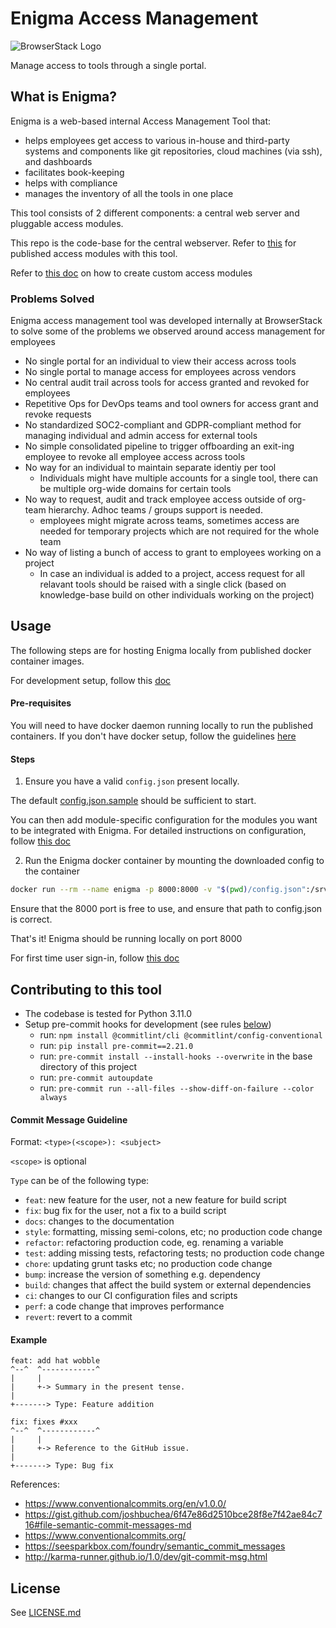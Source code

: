 # Enigma Access Management

![BrowserStack Logo](https://d98b8t1nnulk5.cloudfront.net/production/images/layout/logo-header.png?1469004780)

Manage access to tools through a single portal.

## What is Enigma?

Enigma is a web-based internal Access Management Tool that:
* helps employees get access to various in-house and third-party systems and components like git repositories, cloud machines (via ssh), and dashboards
* facilitates book-keeping
* helps with compliance
* manages the inventory of all the tools in one place


This tool consists of 2 different components: a central web server and pluggable access modules.


This repo is the code-base for the central webserver.
Refer to [this](https://github.com/browserstack/enigma-access-modules) for published access modules with this tool.

Refer to [this doc](/docs/%E2%80%9CHow-to%E2%80%9D%20guides/Adding%20Modules.md) on how to create custom access modules

### Problems Solved

Enigma access management tool was developed internally at BrowserStack to solve some of the problems we observed around access management for employees

* No single portal for an individual to view their access across tools
* No single portal to manage access for employees across vendors
* No central audit trail across tools for access granted and revoked for employees
* Repetitive Ops for DevOps teams and tool owners for access grant and revoke requests
* No standardized SOC2-compliant and GDPR-compliant method for managing individual and admin access for external tools
* No simple consolidated pipeline to trigger offboarding an exit-ing employee to revoke all employee access across tools
* No way for an individual to maintain separate identiy per tool
  * Individuals might have multiple accounts for a single tool, there can be multiple org-wide domains for certain tools
* No way to request, audit and track employee access outside of org-team hierarchy. Adhoc teams / groups support is needed.
  * employees might migrate across teams, sometimes access are needed for temporary projects which are not required for the whole team
* No way of listing a bunch of access to grant to employees working on a project
  * In case an individual is added to a project, access request for all relavant tools should be raised with a single click (based on knowledge-base build on other individuals working on the project)

## Usage

The following steps are for hosting Enigma locally from published docker container images.

For development setup, follow this [doc](/docs/one-click-dev.md)

#### Pre-requisites

You will need to have docker daemon running locally to run the published containers.
If you don't have docker setup, follow the guidelines [here](https://docs.docker.com/get-docker/)

#### Steps

1. Ensure you have a valid `config.json` present locally.

The default [config.json.sample](https://github.com/browserstack/enigma/blob/main/config.json.sample) should be sufficient to start.

You can then add module-specific configuration for the modules you want to be integrated with Enigma.
For detailed instructions on configuration, follow [this doc](/docs/Configuration%20Guide.md)

2. Run the Enigma docker container by mounting the downloaded config to the container

```bash
docker run --rm --name enigma -p 8000:8000 -v "$(pwd)/config.json":/srv/code/dev/config.json browserstack/enigma:v1
```

Ensure that the 8000 port is free to use, and ensure that path to config.json is correct.

That's it! Enigma should be running locally on port 8000


For first time user sign-in, follow [this doc](/docs/%E2%80%9CHow-to%E2%80%9D%20guides/User%20Guides/First%20User%20Setup.md)


## Contributing to this tool

- The codebase is tested for Python 3.11.0
- Setup pre-commit hooks for development (see rules [below](#rules-enforced-by-the-pre-commit-hooks))
  - run: `npm install @commitlint/cli @commitlint/config-conventional`
  - run: `pip install pre-commit==2.21.0`
  - run: `pre-commit install --install-hooks --overwrite` in the base directory of this project
  - run: `pre-commit autoupdate`
  - run: `pre-commit run --all-files --show-diff-on-failure --color always`

#### Commit Message Guideline

Format: `<type>(<scope>): <subject>`

`<scope>` is optional

`Type` can be of the following type:

- `feat`: new feature for the user, not a new feature for build script
- `fix`: bug fix for the user, not a fix to a build script
- `docs`: changes to the documentation
- `style`: formatting, missing semi-colons, etc; no production code change
- `refactor`: refactoring production code, eg. renaming a variable
- `test`: adding missing tests, refactoring tests; no production code change
- `chore`: updating grunt tasks etc; no production code change
- `bump`: increase the version of something e.g. dependency
- `build`: changes that affect the build system or external dependencies
- `ci`: changes to our CI configuration files and scripts
- `perf`: a code change that improves performance
- `revert`: revert to a commit

#### Example

```
feat: add hat wobble
^--^  ^------------^
|     |
|     +-> Summary in the present tense.
|
+-------> Type: Feature addition

fix: fixes #xxx
^--^  ^------------^
|     |
|     +-> Reference to the GitHub issue.
|
+-------> Type: Bug fix
```

References:
- https://www.conventionalcommits.org/en/v1.0.0/
- https://gist.github.com/joshbuchea/6f47e86d2510bce28f8e7f42ae84c716#file-semantic-commit-messages-md
- https://www.conventionalcommits.org/
- https://seesparkbox.com/foundry/semantic_commit_messages
- http://karma-runner.github.io/1.0/dev/git-commit-msg.html


##  License
See [LICENSE.md](.github/LICENSE.md)
